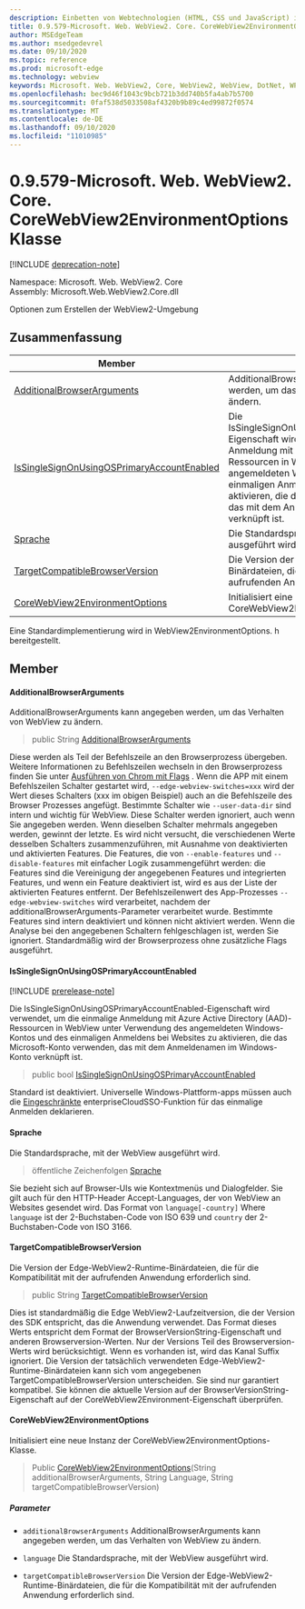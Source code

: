 ```yaml
---
description: Einbetten von Webtechnologien (HTML, CSS und JavaScript) in ihre systemeigenen Anwendungen mit dem Microsoft Edge WebView2-Steuerelement
title: 0.9.579-Microsoft. Web. WebView2. Core. CoreWebView2EnvironmentOptions
author: MSEdgeTeam
ms.author: msedgedevrel
ms.date: 09/10/2020
ms.topic: reference
ms.prod: microsoft-edge
ms.technology: webview
keywords: Microsoft. Web. WebView2, Core, WebView2, WebView, DotNet, WPF, WinForms, APP, Edge, CoreWebView2, CoreWebView2Controller, Browser Control, Edge HTML, Microsoft. Web. WebView2. Core. CoreWebView2EnvironmentOptions
ms.openlocfilehash: bec9d46f1043c9bcb721b3dd740b5fa4ab7b5700
ms.sourcegitcommit: 0faf538d5033508af4320b9b89c4ed99872f0574
ms.translationtype: MT
ms.contentlocale: de-DE
ms.lasthandoff: 09/10/2020
ms.locfileid: "11010985"
---
```

# 0.9.579-Microsoft. Web. WebView2. Core. CoreWebView2EnvironmentOptions Klasse 

[!INCLUDE [deprecation-note](../../includes/deprecation-note.md)]

Namespace: Microsoft. Web. WebView2. Core \
Assembly: Microsoft.Web.WebView2.Core.dll

Optionen zum Erstellen der WebView2-Umgebung

## Zusammenfassung

 Member                        | Beschreibungen
--------------------------------|---------------------------------------------
[AdditionalBrowserArguments](#additionalbrowserarguments) | AdditionalBrowserArguments kann angegeben werden, um das Verhalten von WebView zu ändern.
[IsSingleSignOnUsingOSPrimaryAccountEnabled](#issinglesignonusingosprimaryaccountenabled) | Die IsSingleSignOnUsingOSPrimaryAccountEnabled-Eigenschaft wird verwendet, um die einmalige Anmeldung mit Azure Active Directory (AAD)-Ressourcen in WebView unter Verwendung des angemeldeten Windows-Kontos und des einmaligen Anmeldens bei Websites zu aktivieren, die das Microsoft-Konto verwenden, das mit dem Anmeldenamen im Windows-Konto verknüpft ist.
[Sprache](#language) | Die Standardsprache, mit der WebView ausgeführt wird.
[TargetCompatibleBrowserVersion](#targetcompatiblebrowserversion) | Die Version der Edge-WebView2-Runtime-Binärdateien, die für die Kompatibilität mit der aufrufenden Anwendung erforderlich sind.
[CoreWebView2EnvironmentOptions](#corewebview2environmentoptions) | Initialisiert eine neue Instanz der CoreWebView2EnvironmentOptions-Klasse.

Eine Standardimplementierung wird in WebView2EnvironmentOptions. h bereitgestellt.

## Member

#### AdditionalBrowserArguments 

AdditionalBrowserArguments kann angegeben werden, um das Verhalten von WebView zu ändern.

> public String [AdditionalBrowserArguments](#additionalbrowserarguments)

Diese werden als Teil der Befehlszeile an den Browserprozess übergeben. Weitere Informationen zu Befehlszeilen wechseln in den Browserprozess finden Sie unter [Ausführen von Chrom mit Flags](https://aka.ms/RunChromiumWithFlags) . Wenn die APP mit einem Befehlszeilen Schalter gestartet wird, `--edge-webview-switches=xxx` wird der Wert dieses Schalters (xxx im obigen Beispiel) auch an die Befehlszeile des Browser Prozesses angefügt. Bestimmte Schalter wie `--user-data-dir` sind intern und wichtig für WebView. Diese Schalter werden ignoriert, auch wenn Sie angegeben werden. Wenn dieselben Schalter mehrmals angegeben werden, gewinnt der letzte. Es wird nicht versucht, die verschiedenen Werte desselben Schalters zusammenzuführen, mit Ausnahme von deaktivierten und aktivierten Features. Die Features, die von `--enable-features` und `--disable-features` mit einfacher Logik zusammengeführt werden: die Features sind die Vereinigung der angegebenen Features und integrierten Features, und wenn ein Feature deaktiviert ist, wird es aus der Liste der aktivierten Features entfernt. Der Befehlszeilenwert des App-Prozesses `--edge-webview-switches` wird verarbeitet, nachdem der additionalBrowserArguments-Parameter verarbeitet wurde. Bestimmte Features sind intern deaktiviert und können nicht aktiviert werden. Wenn die Analyse bei den angegebenen Schaltern fehlgeschlagen ist, werden Sie ignoriert. Standardmäßig wird der Browserprozess ohne zusätzliche Flags ausgeführt.

#### IsSingleSignOnUsingOSPrimaryAccountEnabled 

[!INCLUDE [prerelease-note](../../includes/prerelease-note.md)]

Die IsSingleSignOnUsingOSPrimaryAccountEnabled-Eigenschaft wird verwendet, um die einmalige Anmeldung mit Azure Active Directory (AAD)-Ressourcen in WebView unter Verwendung des angemeldeten Windows-Kontos und des einmaligen Anmeldens bei Websites zu aktivieren, die das Microsoft-Konto verwenden, das mit dem Anmeldenamen im Windows-Konto verknüpft ist.

> public bool [IsSingleSignOnUsingOSPrimaryAccountEnabled](#issinglesignonusingosprimaryaccountenabled)

Standard ist deaktiviert. Universelle Windows-Plattform-apps müssen auch die [Eingeschränkte](https://docs.microsoft.com/windows/uwp/packaging/app-capability-declarations#restricted-capabilities) enterpriseCloudSSO-Funktion für das einmalige Anmelden deklarieren.

#### Sprache 

Die Standardsprache, mit der WebView ausgeführt wird.

> öffentliche Zeichenfolgen [Sprache](#language)

Sie bezieht sich auf Browser-UIs wie Kontextmenüs und Dialogfelder. Sie gilt auch für den HTTP-Header Accept-Languages, der von WebView an Websites gesendet wird. Das Format von `language[-country]` Where `language` ist der 2-Buchstaben-Code von ISO 639 und `country` der 2-Buchstaben-Code von ISO 3166.

#### TargetCompatibleBrowserVersion 

Die Version der Edge-WebView2-Runtime-Binärdateien, die für die Kompatibilität mit der aufrufenden Anwendung erforderlich sind.

> public String [TargetCompatibleBrowserVersion](#targetcompatiblebrowserversion)

Dies ist standardmäßig die Edge WebView2-Laufzeitversion, die der Version des SDK entspricht, das die Anwendung verwendet. Das Format dieses Werts entspricht dem Format der BrowserVersionString-Eigenschaft und anderen Browserversion-Werten. Nur der Versions Teil des Browserversion-Werts wird berücksichtigt. Wenn es vorhanden ist, wird das Kanal Suffix ignoriert. Die Version der tatsächlich verwendeten Edge-WebView2-Runtime-Binärdateien kann sich vom angegebenen TargetCompatibleBrowserVersion unterscheiden. Sie sind nur garantiert kompatibel. Sie können die aktuelle Version auf der BrowserVersionString-Eigenschaft auf der CoreWebView2Environment-Eigenschaft überprüfen.

#### CoreWebView2EnvironmentOptions 

Initialisiert eine neue Instanz der CoreWebView2EnvironmentOptions-Klasse.

> Public [CoreWebView2EnvironmentOptions](#corewebview2environmentoptions)(String additionalBrowserArguments, String Language, String targetCompatibleBrowserVersion)

##### Parameter
* `additionalBrowserArguments` AdditionalBrowserArguments kann angegeben werden, um das Verhalten von WebView zu ändern. 

* `language` Die Standardsprache, mit der WebView ausgeführt wird. 

* `targetCompatibleBrowserVersion` Die Version der Edge-WebView2-Runtime-Binärdateien, die für die Kompatibilität mit der aufrufenden Anwendung erforderlich sind.

